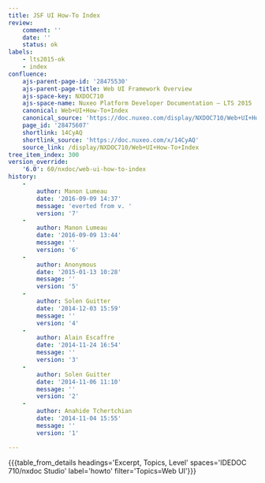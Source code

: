 ```yaml
---
title: JSF UI How-To Index
review:
    comment: ''
    date: ''
    status: ok
labels:
    - lts2015-ok
    - index
confluence:
    ajs-parent-page-id: '28475530'
    ajs-parent-page-title: Web UI Framework Overview
    ajs-space-key: NXDOC710
    ajs-space-name: Nuxeo Platform Developer Documentation — LTS 2015
    canonical: Web+UI+How-To+Index
    canonical_source: 'https://doc.nuxeo.com/display/NXDOC710/Web+UI+How-To+Index'
    page_id: '28475607'
    shortlink: 14CyAQ
    shortlink_source: 'https://doc.nuxeo.com/x/14CyAQ'
    source_link: /display/NXDOC710/Web+UI+How-To+Index
tree_item_index: 300
version_override:
    '6.0': 60/nxdoc/web-ui-how-to-index
history:
    -
        author: Manon Lumeau
        date: '2016-09-09 14:37'
        message: 'everted from v. '
        version: '7'
    -
        author: Manon Lumeau
        date: '2016-09-09 13:44'
        message: ''
        version: '6'
    -
        author: Anonymous
        date: '2015-01-13 10:28'
        message: ''
        version: '5'
    -
        author: Solen Guitter
        date: '2014-12-03 15:59'
        message: ''
        version: '4'
    -
        author: Alain Escaffre
        date: '2014-11-24 16:54'
        message: ''
        version: '3'
    -
        author: Solen Guitter
        date: '2014-11-06 11:10'
        message: ''
        version: '2'
    -
        author: Anahide Tchertchian
        date: '2014-11-04 15:55'
        message: ''
        version: '1'

---
```

{{{table_from_details headings='Excerpt, Topics, Level' spaces='IDEDOC 710/nxdoc Studio' label='howto' filter='Topics=Web UI'}}}
